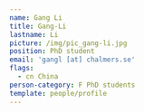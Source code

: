 ```yaml
---
name: Gang Li
title: Gang-Li
lastname: Li
picture: /img/pic_gang-li.jpg
position: PhD student
email: 'gangl [at] chalmers.se'
flags:
  - cn China
person-category: F PhD students
template: people/profile
---
```



